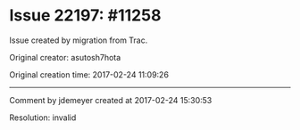# Issue 22197: #11258

Issue created by migration from Trac.

Original creator: asutosh7hota

Original creation time: 2017-02-24 11:09:26




---

Comment by jdemeyer created at 2017-02-24 15:30:53

Resolution: invalid
